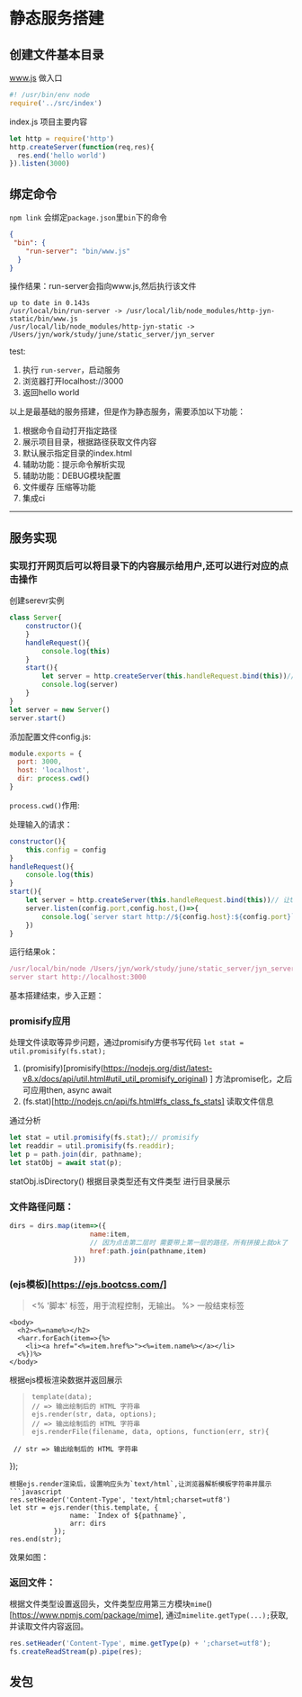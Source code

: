 # 静态服务搭建
## 创建文件基本目录
www.js 做入口
```javascript
#! /usr/bin/env node
require('../src/index')
```
index.js 项目主要内容
```javascript
let http = require('http')
http.createServer(function(req,res){
  res.end('hello world')
}).listen(3000)
```


## 绑定命令

`npm link`
会绑定`package.json`里`bin`下的命令
```json
{
 "bin": {
    "run-server": "bin/www.js"
  }
}
```
操作结果：run-server会指向www.js,然后执行该文件
```docker
up to date in 0.143s
/usr/local/bin/run-server -> /usr/local/lib/node_modules/http-jyn-static/bin/www.js
/usr/local/lib/node_modules/http-jyn-static -> /Users/jyn/work/study/june/static_server/jyn_server
```
test:
1) 执行 `run-server`，启动服务
2) 浏览器打开localhost://3000  
3) 返回hello world

以上是最基础的服务搭建，但是作为静态服务，需要添加以下功能：
1) 根据命令自动打开指定路径
2) 展示项目目录，根据路径获取文件内容
3) 默认展示指定目录的index.html
4) 辅助功能：提示命令解析实现
5) 辅助功能：DEBUG模块配置
6) 文件缓存 压缩等功能
7) 集成ci
---
## 服务实现

### 实现打开网页后可以将目录下的内容展示给用户,还可以进行对应的点击操作
创建serevr实例
```javascript
class Server{
	constructor(){
	}
	handleRequest(){
		console.log(this)
	}
	start(){
		let server = http.createServer(this.handleRequest.bind(this))// 让this指向当前的server
		console.log(server)
	}
}
let server = new Server()
server.start()
```
添加配置文件config.js:
```javascript
module.exports = {
  port: 3000,
  host: 'localhost',
  dir: process.cwd()
} 
```
`process.cwd()`作用:


处理输入的请求：
```javascript
constructor(){
    this.config = config
}
handleRequest(){
    console.log(this)
}
start(){
    let server = http.createServer(this.handleRequest.bind(this))// 让this指向当前的server
    server.listen(config.port,config.host,()=>{
        console.log(`server start http://${config.host}:${config.port}`)
    })
}
```
运行结果ok：
```javascript
/usr/local/bin/node /Users/jyn/work/study/june/static_server/jyn_server/src/index.js
server start http://localhost:3000
```
基本搭建结束，步入正题：
### promisify应用
处理文件读取等异步问题，通过promisify方便书写代码
`let stat = util.promisify(fs.stat);`
1. (promisify)[promisify(https://nodejs.org/dist/latest-v8.x/docs/api/util.html#util_util_promisify_original)
] 方法promise化，之后可应用then, async await
2. (fs.stat)[http://nodejs.cn/api/fs.html#fs_class_fs_stats] 读取文件信息

通过分析
```javascript
let stat = util.promisify(fs.stat);// promisify
let readdir = util.promisify(fs.readdir);
let p = path.join(dir, pathname);
let statObj = await stat(p);

```
statObj.isDirectory() 根据目录类型还有文件类型 进行目录展示

### 文件路径问题：
```javascript
dirs = dirs.map(item=>({
					name:item,
					// 因为点击第二层时 需要带上第一层的路径，所有拼接上就ok了
					href:path.join(pathname,item)
				}))
```

### (ejs模板)[https://ejs.bootcss.com/]
> <% '脚本' 标签，用于流程控制，无输出。
>  %> 一般结束标签
> 
```ejs
<body>
  <h2><%=name%></h2>
  <%arr.forEach(item=>{%>
    <li><a href="<%=item.href%>"><%=item.name%></a></li>
  <%})%>
</body>
```
根据ejs模板渲染数据并返回展示
>```var template = ejs.compile(str, options);
> template(data);
> // => 输出绘制后的 HTML 字符串
> ejs.render(str, data, options);
> // => 输出绘制后的 HTML 字符串
> ejs.renderFile(filename, data, options, function(err, str){
     // str => 输出绘制后的 HTML 字符串
 });
 ```
 根据ejs.render渲染后，设置响应头为`text/html`,让浏览器解析模板字符串并展示
```javascript
res.setHeader('Content-Type', 'text/html;charset=utf8')
let str = ejs.render(this.template, {
                name: `Index of ${pathname}`,
                arr: dirs
            });
res.end(str);
```
效果如图：



### 返回文件：
 根据文件类型设置返回头，文件类型应用第三方模块`mime`()[https://www.npmjs.com/package/mime],
 通过`mimelite.getType(...);`获取,并读取文件内容返回。
```javascript
res.setHeader('Content-Type', mime.getType(p) + ';charset=utf8');
fs.createReadStream(p).pipe(res);
```

## 发包
